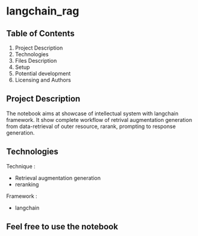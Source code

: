 # langchain_rag

## Table of Contents

1. Project Description
2. Technologies
3. Files Description
4. Setup
5. Potential development
6. Licensing and Authors

## Project Description
The notebook aims at showcase of intellectual system with langchain framework. It show complete workflow of retrival augmentation generation from data-retrieval of outer resource, rarank, prompting to response generation. 

## Technologies
Technique : 
* Retrieval augmentation generation
* reranking

Framework :
* langchain

## Feel free to use the notebook
